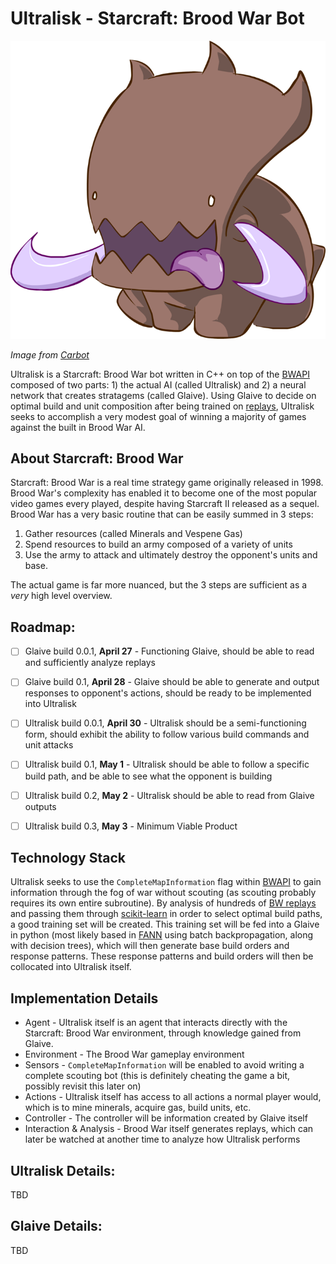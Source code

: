 # Ultralisk - Starcraft: Brood War Bot
![Ultralisk](ultralisk.png)

*Image from [Carbot][Carbot]*

Ultralisk is a Starcraft: Brood War bot written in C++ on top of the [BWAPI][BWAPI] composed of two parts: 1) the actual AI (called Ultralisk) and 2) a neural network that creates stratagems (called Glaive). Using Glaive to decide on optimal build and unit composition after being trained on [replays][replays], Ultralisk seeks to accomplish a very modest goal of winning a majority of games against the built in Brood War AI. 


About Starcraft: Brood War
-----
Starcraft: Brood War is a real time strategy game originally released in 1998. Brood War's complexity has enabled it to become one of the most popular video games every played, despite having Starcraft II released as a sequel. Brood War has a very basic routine that can be easily summed in 3 steps:

1. Gather resources (called Minerals and Vespene Gas)
2. Spend resources to build an army composed of a variety of units
3. Use the army to attack and ultimately destroy the opponent's units and base.

The actual game is far more nuanced, but the 3 steps are sufficient as a *very* high level overview. 

Roadmap:
---
- [ ] Glaive build 0.0.1, **April 27** - Functioning Glaive, should be able to read and sufficiently analyze replays
- [ ] Glaive build 0.1, **April 28** - Glaive should be able to generate and output responses to opponent's actions, should be ready to be implemented into Ultralisk
- [ ] Ultralisk build 0.0.1, **April 30** - Ultralisk should be a semi-functioning form, should exhibit the ability to follow various build commands and unit attacks
- [ ] Ultralisk build 0.1, **May 1** - Ultralisk should be able to follow a specific build path, and be able to see what the opponent is building
- [ ] Ultralisk build 0.2, **May 2** - Ultralisk should be able to read from Glaive outputs
- [ ] Ultralisk build 0.3, **May 3** - Minimum Viable Product


Technology Stack
------
Ultralisk seeks to use the `CompleteMapInformation` flag within [BWAPI][BWAPI] to gain information through the fog of war without scouting (as scouting probably requires its own entire subroutine). By analysis of hundreds of [BW replays][replays] and passing them through [scikit-learn][scikit] in order to select optimal build paths, a good training set will be created. This training set will be fed into a Glaive in python (most likely based in [FANN][FANN] using batch backpropagation, along with decision trees), which will then generate base build orders and response patterns. These response patterns and build orders will then be collocated into Ultralisk itself.

Implementation Details
-----
- Agent - Ultralisk itself is an agent that interacts directly with the Starcraft: Brood War environment, through knowledge gained from Glaive.
- Environment - The Brood War gameplay environment
- Sensors - `CompleteMapInformation` will be enabled to avoid writing a complete scouting bot (this is definitely cheating the game a bit, possibly revisit this later on)
- Actions - Ultralisk itself has access to all actions a normal player would, which is to mine minerals, acquire gas, build units, etc. 
- Controller - The controller will be information created by Glaive itself
- Interaction & Analysis - Brood War itself generates replays, which can later be watched at another time to analyze how Ultralisk performs


Ultralisk Details:
----
TBD

Glaive Details:
---
TBD

[BWAPI]: https://github.com/bwapi/bwapi
[replays]: http://www.starcraftai.com/wiki/StarCraft_Brood_War_Data_Mining
[scikit]: http://scikit-learn.org/stable/
[FANN]: http://leenissen.dk/fann/wp/
[Carbot]: http://carbotstarcrafts.tumblr.com/